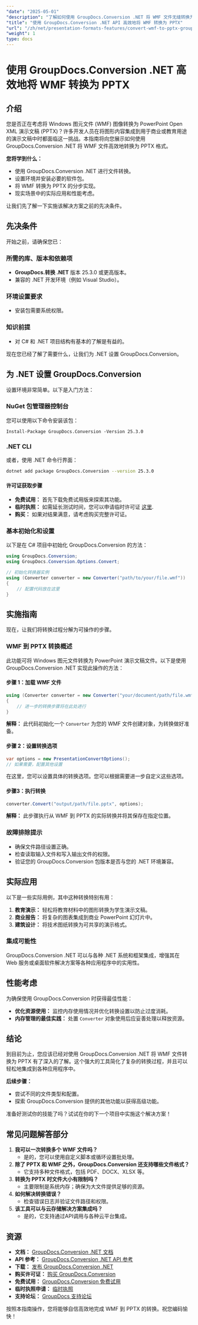 ```yaml
---
"date": "2025-05-01"
"description": "了解如何使用 GroupDocs.Conversion .NET 将 WMF 文件无缝转换为 PPTX 格式。本指南涵盖设置、实施和实际应用。"
"title": "使用 GroupDocs.Conversion .NET API 高效地将 WMF 转换为 PPTX"
"url": "/zh/net/presentation-formats-features/convert-wmf-to-pptx-groupdocs-conversion-net/"
"weight": 1
type: docs
---
```

# 使用 GroupDocs.Conversion .NET 高效地将 WMF 转换为 PPTX

## 介绍

您是否正在考虑将 Windows 图元文件 (WMF) 图像转换为 PowerPoint Open XML 演示文稿 (PPTX)？许多开发人员在将图形内容集成到用于商业或教育用途的演示文稿中时都面临这一挑战。本指南将向您展示如何使用 GroupDocs.Conversion .NET 将 WMF 文件高效地转换为 PPTX 格式。

**您将学到什么：**
- 使用 GroupDocs.Conversion .NET 进行文件转换。
- 设置环境并安装必要的软件包。
- 将 WMF 转换为 PPTX 的分步实现。
- 现实场景中的实际应用和性能考虑。

让我们先了解一下实施该解决方案之前的先决条件。

## 先决条件

开始之前，请确保您已：

### 所需的库、版本和依赖项
- **GroupDocs.转换 .NET** 版本 25.3.0 或更高版本。
- 兼容的 .NET 开发环境（例如 Visual Studio）。

### 环境设置要求
- 安装包需要系统权限。

### 知识前提
- 对 C# 和 .NET 项目结构有基本的了解是有益的。

现在您已经了解了需要什么，让我们为 .NET 设置 GroupDocs.Conversion。

## 为 .NET 设置 GroupDocs.Conversion

设置环境非常简单。以下是入门方法：

### NuGet 包管理器控制台
您可以使用以下命令安装该包：
```plaintext
Install-Package GroupDocs.Conversion -Version 25.3.0
```

### .NET CLI
或者，使用 .NET 命令行界面：
```bash
dotnet add package GroupDocs.Conversion --version 25.3.0
```

#### 许可证获取步骤
- **免费试用：** 首先下载免费试用版来探索其功能。
- **临时执照：** 如需延长测试时间，您可以申请临时许可证 [这里](https://purchase。groupdocs.com/temporary-license/).
- **购买：** 如果对结果满意，请考虑购买完整许可证。

### 基本初始化和设置
以下是在 C# 项目中初始化 GroupDocs.Conversion 的方法：
```csharp
using GroupDocs.Conversion;
using GroupDocs.Conversion.Options.Convert;

// 初始化转换器实例
using (Converter converter = new Converter("path/to/your/file.wmf"))
{
    // 配置代码放在这里
}
```

## 实施指南

现在，让我们将转换过程分解为可操作的步骤。

### WMF 到 PPTX 转换概述

此功能可将 Windows 图元文件转换为 PowerPoint 演示文稿文件。以下是使用 GroupDocs.Conversion .NET 实现此操作的方法：

#### 步骤 1：加载 WMF 文件
```csharp
using (Converter converter = new Converter("your/document/path/file.wmf"))
{
    // 进一步的转换步骤将在此处进行
}
```
**解释：** 此代码初始化一个 `Converter` 为您的 WMF 文件创建对象，为转换做好准备。

#### 步骤 2：设置转换选项
```csharp
var options = new PresentationConvertOptions();
// 如果需要，配置其他设置
```
在这里，您可以设置具体的转换选项。您可以根据需要进一步自定义这些选项。

#### 步骤3：执行转换
```csharp
converter.Convert("output/path/file.pptx", options);
```
**解释：** 此步骤执行从 WMF 到 PPTX 的实际转换并将其保存在指定位置。

### 故障排除提示
- 确保文件路径设置正确。
- 检查读取输入文件和写入输出文件的权限。
- 验证您的 GroupDocs.Conversion 包版本是否与您的 .NET 环境兼容。

## 实际应用

以下是一些实际用例，其中这种转换特别有用：

1. **教育演示：** 轻松将教育材料中的图形转换为学生演示文稿。
2. **商业报告：** 将复杂的图表集成到商业 PowerPoint 幻灯片中。
3. **建筑设计：** 将技术图纸转换为可共享的演示格式。

### 集成可能性
GroupDocs.Conversion .NET 可以与各种 .NET 系统和框架集成，增强其在 Web 服务或桌面软件解决方案等各种应用程序中的实用性。

## 性能考虑

为确保使用 GroupDocs.Conversion 时获得最佳性能：
- **优化资源使用：** 监控内存使用情况并优化转换设置以防止过度消耗。
- **内存管理的最佳实践：** 处置 `Converter` 对象使用后应妥善处理以释放资源。

## 结论

到目前为止，您应该已经对使用 GroupDocs.Conversion .NET 将 WMF 文件转换为 PPTX 有了深入的了解。这个强大的工具简化了复杂的转换过程，并且可以轻松地集成到各种应用程序中。

**后续步骤：**
- 尝试不同的文件类型和配置。
- 探索 GroupDocs.Conversion 提供的其他功能以获得高级功能。

准备好测试你的技能了吗？试试在你的下一个项目中实施这个解决方案！

## 常见问题解答部分

1. **我可以一次转换多个 WMF 文件吗？**
   - 是的，您可以使用自定义脚本或循环设置批处理。
2. **除了 PPTX 和 WMF 之外，GroupDocs.Conversion 还支持哪些文件格式？**
   - 它支持多种文件格式，包括 PDF、DOCX、XLSX 等。
3. **转换为 PPTX 时文件大小有限制吗？**
   - 主要限制是系统内存；确保为大文件提供足够的资源。
4. **如何解决转换错误？**
   - 检查错误日志并验证文件路径和权限。
5. **该工具可以与云存储解决方案集成吗？**
   - 是的，它支持通过API调用与各种云平台集成。

## 资源

- **文档：** [GroupDocs.Conversion .NET 文档](https://docs.groupdocs.com/conversion/net/)
- **API 参考：** [GroupDocs.Conversion .NET API 参考](https://reference.groupdocs.com/conversion/net/)
- **下载：** [发布 GroupDocs.Conversion .NET](https://releases.groupdocs.com/conversion/net/)
- **购买许可证：** [购买 GroupDocs.Conversion](https://purchase.groupdocs.com/buy)
- **免费试用：** [GroupDocs.Conversion 免费试用](https://releases.groupdocs.com/conversion/net/)
- **临时执照申请：** [临时执照](https://purchase.groupdocs.com/temporary-license/)
- **支持论坛：** [GroupDocs 支持论坛](https://forum.groupdocs.com/c/conversion/10)

按照本指南操作，您将能够自信高效地完成 WMF 到 PPTX 的转换。祝您编码愉快！